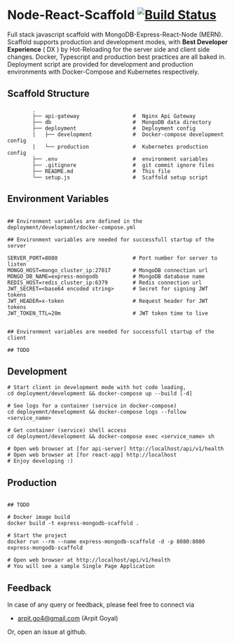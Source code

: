 
# Node-React-Scaffold [![Build Status](https://travis-ci.org/arpitgo4/React-Redux-Scaffold.svg?branch=master)](https://travis-ci.org/arpitgo4/React-Redux-Scaffold)
Full stack javascript scaffold with MongoDB-Express-React-Node (MERN). Scaffold supports production and development modes, with **Best Developer Experience** ( DX ) by Hot-Reloading for the server side and client side changes. Docker, Typescript and production best practices are all baked in. Deployment script are provided for development and production environments with Docker-Compose and Kubernetes respectively.

## Scaffold Structure

```
        .
        ├── api-gateway                 #  Nginx Api Gateway
        ├── db                          #  MongoDB data directory
        ├── deployment                  #  Deployment config
        |   ├── development             #  Docker-compose development config
        |   └── production              #  Kubernetes production config
        ├── .env                        #  environment variables
        ├── .gitignore                  #  git commit ignore files
        ├── README.md                   #  This file
        └── setup.js                    #  Scaffold setup script
```

## Environment Variables
```

## Environment variables are defined in the deployment/development/docker-compose.yml

## Environment variables are needed for successfull startup of the server

SERVER_PORT=8080                        # Port number for server to listen
MONGO_HOST=mongo_cluster_ip:27017       # MongoDB connection url
MONGO_DB_NAME=express-mongodb           # MongoDB database name
REDIS_HOST=redis_cluster_ip:6379        # Redis connection url
JWT_SECRET=<base64 encoded string>      # Secret for signing JWT tokens
JWT_HEADER=x-token                      # Request header for JWT tokens
JWT_TOKEN_TTL=20m                       # JWT token time to live


## Environment variables are needed for successfull startup of the client

## TODO

```


## Development
```	
# Start client in development mode with hot code loading,
cd deployment/development && docker-compose up --build [-d]

# See logs for a container (service in docker-compose)
cd deployemnt/development && docker-compose logs --follow <service_name>

# Get container (service) shell access
cd deployment/development && docker-compose exec <service_name> sh

# Open web browser at [for api-server] http://localhost/api/v1/health
# Open web browser at [for react-app] http://localhost
# Enjoy developing :)
```

## Production
```

## TODO

# Docker image build
docker build -t express-mongodb-scaffold .

# Start the project
docker run --rm --name express-mongodb-scaffold -d -p 8080:8080 express-mongodb-scaffold

# Open web browser at http://localhost/api/v1/health
# You will see a sample Single Page Application
```

## Feedback
In case of any query or feedback, please feel free to connect via
* arpit.go4@gmail.com (Arpit Goyal)

Or, open an issue at github.